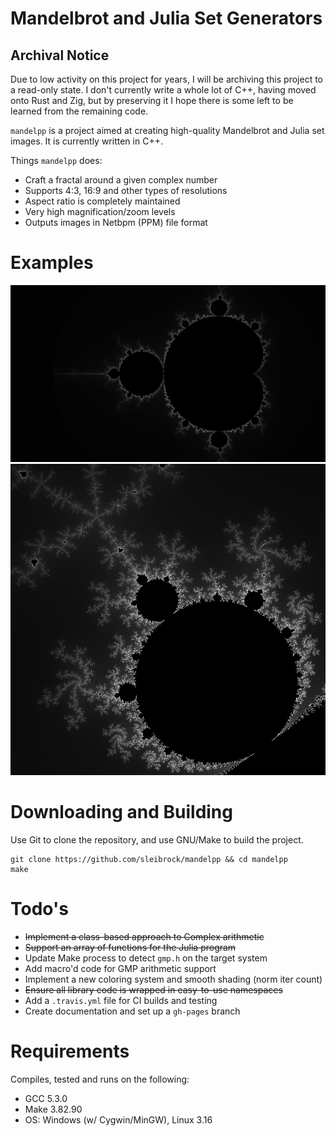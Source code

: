# Mandelbrot and Julia Set Generators

## Archival Notice

Due to low activity on this project for years, I will be archiving this project to a read-only state. I don't currently write a whole lot of C++, having moved onto Rust and Zig, but by preserving it I hope there is some left to be learned from the remaining code.

`mandelpp` is a project aimed at creating high-quality Mandelbrot and Julia set images. It is currently written in C++.

Things `mandelpp` does:
* Craft a fractal around a given complex number
* Supports 4:3, 16:9 and other types of resolutions
* Aspect ratio is completely maintained
* Very high magnification/zoom levels
* Outputs images in Netbpm (PPM) file format

# Examples

![](https://raw.githubusercontent.com/sleibrock/mandelpp/master/docs/whole_720.png)
![](https://raw.githubusercontent.com/sleibrock/mandelpp/master/docs/closeup.png)

# Downloading and Building

Use Git to clone the repository, and use GNU/Make to build the project.
```
git clone https://github.com/sleibrock/mandelpp && cd mandelpp
make
```

# Todo's

* ~~Implement a class-based approach to Complex arithmetic~~
* ~~Support an array of functions for the Julia program~~
* Update Make process to detect `gmp.h` on the target system
* Add macro'd code for GMP arithmetic support
* Implement a new coloring system and smooth shading (norm iter count)
* ~~Ensure all library code is wrapped in easy-to-use namespaces~~
* Add a `.travis.yml` file for CI builds and testing
* Create documentation and set up a `gh-pages` branch

# Requirements

Compiles, tested and runs on the following:

* GCC 5.3.0
* Make 3.82.90
* OS: Windows (w/ Cygwin/MinGW), Linux 3.16
